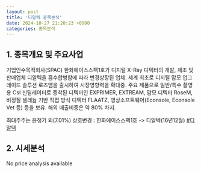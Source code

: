 ```yaml
---
layout: post
title: '디알텍 종목분석'
date: 2024-10-27 21:20:23 +0900
categories: 종목분석
---
```


## 1. 종목개요 및 주요사업

기업인수목적회사(SPAC) 한화에이스스팩1호가 디지털 X-Ray 디텍터의 개발, 제조 및 판매업체 디알텍을 흡수합병함에 따라 변경상장된 업체. 세계 최초로 디지털 맘모 업그레이드 솔루션 로즈엠을 출시하여 시장영향력을 확대중. 주요 제품으로 일반/특수 촬영용 CsI 신틸레이터로 증착된 디텍터인 EXPRIMER, EXTREAM, 맘모 디텍터 RoseM, 비정질 셀레늄 기반 직접 방식 디텍터 FLAATZ, 영상소프트웨어(Econsole, Econsole Vet 등) 등을 보유. 해외 매출비중은 약 80% 차지.

최대주주는 윤정기 외(7.01%)  상호변경 : 한화에이스스팩1호 -> 디알텍(16년12월)
[#디알텍](#)

## 2. 시세분석

No price analysis available
